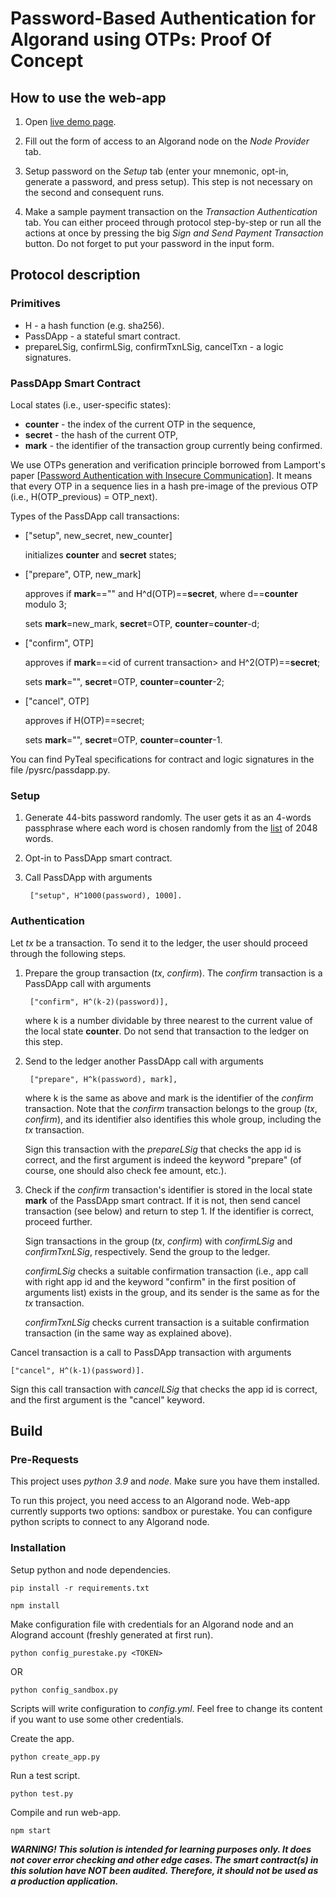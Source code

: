 # Password-Based Authentication for Algorand using OTPs: Proof Of Concept 

## How to use the web-app

1. Open [live demo page](https://leshatat.github.io/passdapp/).

2. Fill out the form of access to an Algorand node on the *Node Provider* tab.

3. Setup password on the *Setup* tab (enter your mnemonic, opt-in, generate a password, and press setup). This step is not necessary on the second and consequent runs.

4. Make a sample payment transaction on the *Transaction Authentication* tab. You can either proceed through protocol step-by-step or run all the actions at once by pressing the big *Sign and Send Payment Transaction* button. Do not forget to put your password in the input form.

## Protocol description

### Primitives
* H - a hash function (e.g. sha256).
* PassDApp - a stateful smart contract.
* prepareLSig, confirmLSig, confirmTxnLSig, cancelTxn - a logic signatures.

### PassDApp Smart Contract

Local states (i.e., user-specific states):
* **counter** - the index of the current OTP in the sequence,
* **secret** - the hash of the current OTP,
* **mark** - the identifier of the transaction group currently being confirmed.

We use OTPs generation and verification principle borrowed from Lamport's paper [[Password Authentication with Insecure Communication](http://lamport.azurewebsites.net/pubs/password.pdf)]. It means that every OTP in a sequence lies in a hash pre-image of the previous OTP (i.e., H(OTP_previous) = OTP_next).


Types of the PassDApp call transactions:

* ["setup", new_secret, new_counter]

  initializes **counter** and **secret** states;

* ["prepare", OTP, new_mark]

  approves if **mark**=="" and H^d(OTP)==**secret**, where d==**counter** modulo 3; 
  
  sets **mark**=new_mark, **secret**=OTP, **counter**=**counter**-d;

* ["confirm", OTP]

  approves if **mark**==\<id of current transaction\> and H^2(OTP)==**secret**; 
  
  sets **mark**="", **secret**=OTP, **counter**=**counter**-2;
* ["cancel", OTP]
  
  approves if H(OTP)==secret; 
  
  sets **mark**="", **secret**=OTP, **counter**=**counter**-1.

You can find PyTeal specifications for contract and logic signatures in the file /pysrc/passdapp.py.

### Setup

1. Generate 44-bits password randomly. The user gets it as an 4-words passphrase where each word is chosen randomly from the [list](https://git.io/fhZUO) of 2048 words.

2. Opt-in to PassDApp smart contract.

3. Call PassDApp with arguments 

        ["setup", H^1000(password), 1000].

### Authentication

Let *tx* be a transaction. To send it to the ledger, the user should proceed through the following steps.

1. Prepare the group transaction (*tx*, *confirm*). 
    The *confirm* transaction is a PassDApp call with arguments

        ["confirm", H^(k-2)(password)], 

    where k is a number dividable by three nearest to the current value of the local state **counter**. Do not send that transaction to the ledger on this step.

2. Send to the ledger another PassDApp call with arguments

        ["prepare", H^k(password), mark],
    
    where k is the same as above and mark is the identifier of the *confirm* transaction. Note that the *confirm* transaction belongs to the group (*tx*, *confirm*), and its identifier also identifies this whole group, including the *tx* transaction.

    Sign this transaction with the *prepareLSig* that checks the app id is correct, and the first argument is indeed the keyword "prepare" (of course, one should also check fee amount, etc.).

3. Check if the *confirm* transaction's identifier is stored in the local state **mark** of the PassDApp smart contract. If it is not, then send cancel transaction (see below) and return to step 1. If the identifier is correct, proceed further.

    Sign transactions in the group (*tx*, *confirm*) with *confirmLSig* and *confirmTxnLSig*, respectively. Send the group to the ledger. 

    *confirmLSig* checks a suitable confirmation transaction (i.e., app call with right app id and the keyword "confirm" in the first position of arguments list) exists in the group, and its sender is the same as for the *tx* transaction. 
    
    *confirmTxnLSig* checks current transaction is a suitable confirmation transaction (in the same way as explained above). 

Cancel transaction is a call to PassDApp transaction with arguments
   
    ["cancel", H^(k-1)(password)].

Sign this call transaction with *cancelLSig* that checks the app id is correct, and the first argument is the "cancel" keyword.

## Build

### Pre-Requests

This project uses *python 3.9* and *node*. Make sure you have them installed.

To run this project, you need access to an Algorand node.
Web-app currently supports two options: sandbox or purestake. 
You can configure python scripts to connect to any Algorand node.

### Installation

Setup python and node dependencies.

`pip install -r requirements.txt`

`npm install`

Make configuration file with credentials for an Algorand node and an Alogrand account (freshly generated at first run).
   
`python config_purestake.py <TOKEN>` 

OR

`python config_sandbox.py` 

Scripts will write configuration to *config.yml*. Feel free to change its content if you want to use some other credentials.

Create the app.

`python create_app.py`

Run a test script.

`python test.py`

Compile and run web-app.

`npm start`

***WARNING! This solution is intended for learning purposes only. It does not cover error checking and other edge cases. The smart contract(s) in this solution have NOT been audited. Therefore, it should not be used as a production application.***
